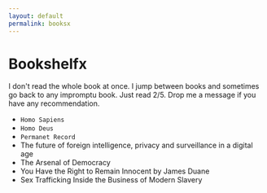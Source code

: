 ```yaml
---
layout: default
permalink: booksx
---
```


# Bookshelfx

I don't read the whole book at once. I jump between books and sometimes go back to any impromptu book. Just read 2/5. Drop me a message if you have any recommendation.

- `Homo Sapiens`
- `Homo Deus`
- `Permanet Record`
- The future of foreign intelligence, privacy and surveillance in a digital age
- The Arsenal of Democracy
- You Have the Right to Remain Innocent by James Duane
- Sex Trafficking Inside the Business of Modern Slavery